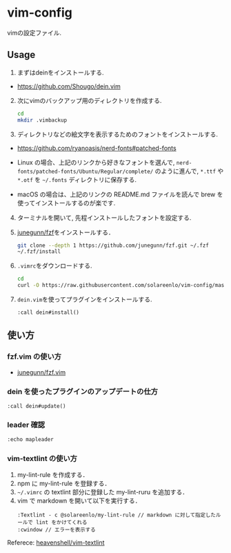 # vim-config
vimの設定ファイル.

## Usage
1. まずはdeinをインストールする.
- https://github.com/Shougo/dein.vim

2. 次にvimのバックアップ用のディレクトリを作成する.
    ```bash
    cd
    mkdir .vimbackup
    ```

3. ディレクトリなどの絵文字を表示するためのフォントをインストールする.

- https://github.com/ryanoasis/nerd-fonts#patched-fonts

- Linux の場合、上記のリンクから好きなフォントを選んで, `nerd-fonts/patched-fonts/Ubuntu/Regular/complete/` のように進んで, `*.ttf` や `*.otf` を `~/.fonts` ディレクトリに保存する.
- macOS の場合は、上記のリンクの README.md ファイルを読んで brew を使ってインストールするのが楽です.

4. ターミナルを開いて, 先程インストールしたフォントを設定する.

5. [junegunn/fzf](https://github.com/junegunn/fzf#using-git)をインストールする．
    ```bash
    git clone --depth 1 https://github.com/junegunn/fzf.git ~/.fzf
    ~/.fzf/install
    ```

6. `.vimrc`をダウンロードする.
    ```bash
    cd
    curl -O https://raw.githubusercontent.com/solareenlo/vim-config/master/.vimrc
    ```

7. `dein.vim`を使ってプラグインをインストールする.
    ```vim
    :call dein#install()
    ```

## 使い方
### fzf.vim の使い方
- [junegunn/fzf.vim](https://github.com/junegunn/fzf.vim)

### dein を使ったプラグインのアップデートの仕方
```
:call dein#update()
```

### leader 確認
```bash
:echo mapleader
```

### vim-textlint の使い方
1. my-lint-rule を作成する．
2. npm に my-lint-rule を登録する．
3. `~/.vimrc` の textlint 部分に登録した my-lint-ruru を追加する．
4. vim で markdown を開いて以下を実行する．
    ```vim
    :Textlint - c @solareenlo/my-lint-rule // markdown に対して指定したルールで lint をかけてくれる
    :cwindow // エラーを表示する
    ```

Referece: [heavenshell/vim-textlint](https://github.com/heavenshell/vim-textlint)
